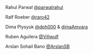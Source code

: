 Rahul Parwal [@parwalrahul](https://about.me/parwalrahul/)

Ralf Roeber [@raro42](https://github.com/raro42)

Dima Plysyuk [@dph000](https://github.com/dph000) & [dimaAmvara](https://github.com/dimaAmvara)

Ruben Aguilera [@Villwulf](https://github.com/Villwulf)

Arslan Sohail Bano [@ArslanSB]([https://](https://github.com/ArslanSB))